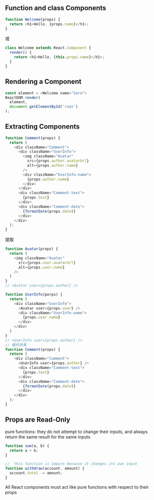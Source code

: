## Function and class Components
```js
function Welcome(props) {
  return <h1>Hello, {props.name}</h1>;
}
```
或
```js
class Welcome extends React.Component {
  render() {
    return <h1>Hello, {this.props.name}</h1>;
  }
}
```

## Rendering a Component
```js
const element = <Welcome name="Sara">
ReactDOM.render(
  element,
  document.getElementById('root')
);
```

## Extracting Components
```js
function Comment(props) {
  return (
    <div className="Comment">
      <div className="UserInfo">
        <img className="Avatar"
          src={props.author.avatarUrl}
          alt={props.author.name}
        />
        <div className="UserInfo-name">
          {props.author.name}
        </div>
      </div>
      <div className="Comment-text">
        {props.text}
      </div>
      <div className="Comment-date">
        {formatDate(props.date)}
      </div>
    </div>
  );
}
```
提取
```js
function Avatar(props) {
  return (
    <img className="Avatar"
      src={props.user.avatarUrl}
      alt={props.user.name}
    />
  )
}
// <Avatar user={props.author} />

function UserInfo(porps) {
  return (
    <div className="UserInfo">
      <Avatar user={props.user} />
      <div className="UserInfo-name">
        {props.user.name}
      </div>
    </div>
  )
}
// <UserInfo user={props.author} />
// 最终效果
function Comment(props) {
  return (
    <div className="Comment">
      <UserInfo user={props.author} />
      <div className="Comment-text">
        {props.text}
      </div>
      <div className="Comment-date">
        {formatDate(props.date)}
      </div>
    </div>
  );
}
```

## Props are Read-Only
pure functions:  they do not attempt to change their inputs, and always return the same result for the same inputs
```js
function sum(a, b) {
  return a + b;
}
```

```js
//  this function is impure because it changes its own input
function withdraw(account, amount) {
  account.total -= amount;
}
```
All React components must act like pure functions with respect to their props